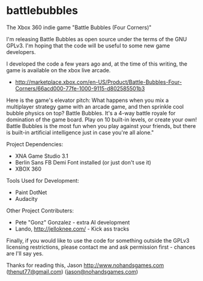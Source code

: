 battlebubbles
=============

The Xbox 360 indie game "Battle Bubbles (Four Corners)"

I'm releasing Battle Bubbles as open source under the terms of the GNU GPLv3.  I'm hoping that the code will be useful to some new game developers.

I developed the code a few years ago and, at the time of this writing, the game is available on the xbox live arcade.
* http://marketplace.xbox.com/en-US/Product/Battle-Bubbles-Four-Corners/66acd000-77fe-1000-9115-d802585501b3

Here is the game's elevator pitch:
What happens when you mix a multiplayer strategy game with an arcade game, and then sprinkle cool bubble physics on top? Battle Bubbles. It's a 4-way battle royale for domination of the game board. Play on 10 built-in levels, or create your own! Battle Bubbles is the most fun when you play against your friends, but there is built-in artificial intelligence just in case you're all alone."

Project Dependencies:
* XNA Game Studio 3.1
* Berlin Sans FB Demi Font installed (or just don't use it)
* XBOX 360

Tools Used for Development:
* Paint DotNet
* Audacity

Other Project Contributers:
* Pete "Gonz" Gonzalez - extra AI development
* Lando, http://jelloknee.com/ - Kick ass tracks

Finally, if you would like to use the code for something outside the GPLv3 licensing restrictions, please contact me and ask permission first - chances are I'll say yes.

Thanks for reading this,
Jason
 http://www.nohandsgames.com
 (thenut77@gmail.com)
 (jason@nohandsgames.com)
